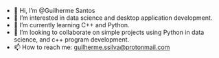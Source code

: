 - 👋 Hi, I’m @Guilherme Santos
- 👀 I’m interested in data science and desktop application development.
- 🌱 I’m currently learning C++ and Python.
- 💞️ I’m looking to collaborate on simple projects using Python in data science, and c++ program development.
- 📫 How to reach me: guilherme.ssilva@protonmail.com

<!---
GuilhermeSantos99/GuilhermeSantos99 is a ✨ special ✨ repository because its `README.md` (this file) appears on your GitHub profile.
You can click the Preview link to take a look at your changes.
--->
